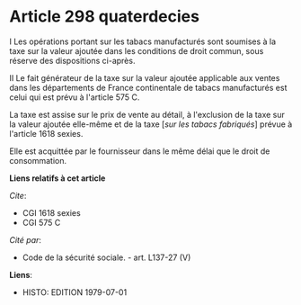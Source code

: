 # Article 298 quaterdecies

I  Les opérations portant sur les tabacs manufacturés sont soumises à la taxe sur la valeur ajoutée dans les conditions de
droit commun, sous réserve des dispositions ci-après.

II  Le fait générateur de la taxe sur la valeur ajoutée applicable aux ventes dans les départements de France continentale de
tabacs manufacturés est celui qui est prévu à l'article 575 C.

La taxe est assise sur le prix de vente au détail, à l'exclusion de la taxe sur la valeur ajoutée elle-même et de la taxe
[*sur les tabacs fabriqués*] prévue à l'article 1618 sexies.

Elle est acquittée par le fournisseur dans le même délai que le droit de consommation.

**Liens relatifs à cet article**

_Cite_:

  - CGI 1618 sexies
  - CGI 575 C

_Cité par_:

  - Code de la sécurité sociale. - art. L137-27 (V)

**Liens**:

  - HISTO: EDITION 1979-07-01
